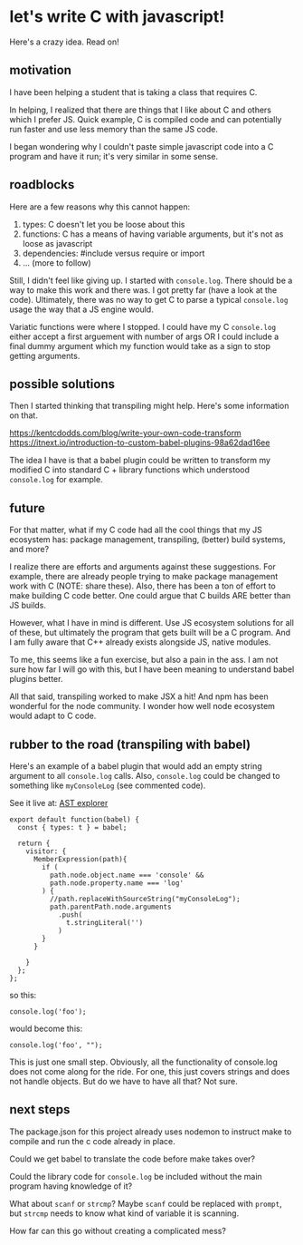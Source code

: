 
# let's write C with javascript!

Here's a crazy idea.  Read on!

## motivation
I have been helping a student that is taking a class that requires C.

In helping, I realized that there are things that I like about C and others which I prefer JS.  Quick example, C is compiled code and can potentially run faster and use less memory than the same JS code.

I began wondering why I couldn't paste simple javascript code into a C program and have it run; it's very similar in some sense.


## roadblocks
Here are a few reasons why this cannot happen:

1) types: C doesn't let you be loose about this
2) functions: C has a means of having variable arguments, but it's not as loose as javascript
3) dependencies: #include versus require or import
3) ... (more to follow)

Still, I didn't feel like giving up.  I started with `console.log`.  There should be a way to make this work and there was.  I got pretty far (have a look at the code).  Ultimately, there was no way to get C to parse a typical `console.log` usage the way that a JS engine would.

Variatic functions were where I stopped.  I could have my C `console.log` either accept a first arguement with number of args OR I could include a final dummy argument which my function would take as a sign to stop getting arguments.


## possible solutions
Then I started thinking that transpiling might help.  Here's some information on that.

https://kentcdodds.com/blog/write-your-own-code-transform
https://itnext.io/introduction-to-custom-babel-plugins-98a62dad16ee

The idea I have is that a babel plugin could be written to transform my modified C into standard C + library functions which understood `console.log` for example.


## future
For that matter, what if my C code had all the cool things that my JS ecosystem has: package management, transpiling, (better) build systems, and more? 

I realize there are efforts and arguments against these suggestions.  For example, there are already people trying to make package management work with C (NOTE: share these).  Also, there has been a ton of effort to make building C code better.  One could argue that C builds ARE better than JS builds.  

However, what I have in mind is different.  Use JS ecosystem solutions for all of these, but ultimately the program that gets built will be a C program.  And I am fully aware that C++ already exists alongside JS, native modules.

To me, this seems like a fun exercise, but also a pain in the ass.  I am not sure how far I will go with this, but I have been meaning to understand babel plugins better.

All that said, transpiling worked to make JSX a hit! And npm has been wonderful for the node community.  I wonder how well node ecosystem would adapt to C code.

## rubber to the road (transpiling with babel)

Here's an example of a babel plugin that would add an empty string argument to all `console.log` calls.  Also, `console.log` could be changed to something like `myConsoleLog` (see commented code).

See it live at: [AST explorer](https://astexplorer.net/#/gist/efd7bf03421958d48b76b485df3992e4/aca807a582baec56dde692f69107667ededbbe8a)

```
export default function(babel) {
  const { types: t } = babel;

  return {
    visitor: {
      MemberExpression(path){
        if (
          path.node.object.name === 'console' &&
          path.node.property.name === 'log'
        ) {
          //path.replaceWithSourceString("myConsoleLog");
          path.parentPath.node.arguments
            .push(
              t.stringLiteral('')
            )
        }
      }
      
    }
  };
};
```

so this:
```
console.log('foo');
```

would become this:
```
console.log('foo', "");
```

This is just one small step.  Obviously, all the functionality of console.log does not come along for the ride.  For one, this just covers strings and does not handle objects.  But do we have to have all that?  Not sure.

## next steps

The package.json for this project already uses nodemon to instruct make to compile and run the c code already in place.  

Could we get babel to translate the code before make takes over?

Could the library code for `console.log` be included without the main program having knowledge of it?

What about `scanf` or `strcmp`?  Maybe `scanf` could be replaced with `prompt`, but `strcmp` needs to know what kind of variable it is scanning.

How far can this go without creating a complicated mess?
